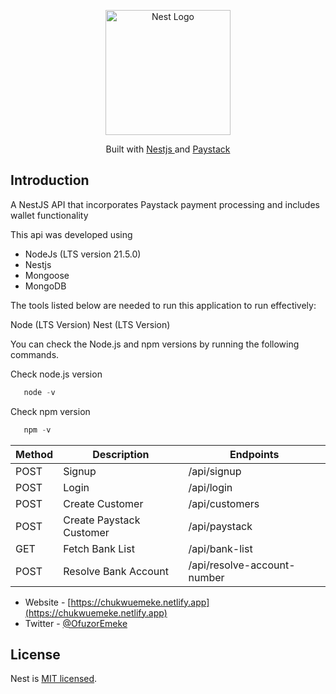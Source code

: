 <p align="center">
  <a href="http://nestjs.com/" target="blank"><img src="https://nestjs.com/img/logo-small.svg" width="200" alt="Nest Logo" /></a>
</p>

[circleci-image]: https://img.shields.io/circleci/build/github/nestjs/nest/master?token=abc123def456
[circleci-url]: https://circleci.com/gh/nestjs/nest

  <p align="center">Built with <a href="http://nestjs.com" target="_blank">Nestjs </a>and  <a href="http://paystack.com" target="_blank">Paystack</a></p>

   

## Introduction
A NestJS API that incorporates Paystack payment processing and includes wallet functionality

This api was developed using

* NodeJs (LTS version 21.5.0)
* Nestjs
* Mongoose 
* MongoDB

The tools listed below are needed to run this application to run effectively:

Node (LTS Version)
Nest (LTS Version)

You can check the Node.js and npm versions by running the following commands.

Check node.js version
```typescript
   node -v
```
Check npm version
```typescript
   npm -v
```

| Method       | Description              | Endpoints                     |
|--------------|--------------------------|-------------------------------|
| POST         | Signup                   | /api/signup                   |
| POST         | Login                    | /api/login                    |
| POST         | Create Customer          | /api/customers                |
| POST         | Create Paystack Customer | /api/paystack                 |
| GET          | Fetch Bank List          | /api/bank-list                |
| POST         | Resolve Bank Account     | /api/resolve-account-number   |

- Website - [https://chukwuemeke.netlify.app](https://chukwuemeke.netlify.app)
- Twitter - [@OfuzorEmeke](https://twitter.com/OfuzorEmeke)

## License

Nest is [MIT licensed](LICENSE).
